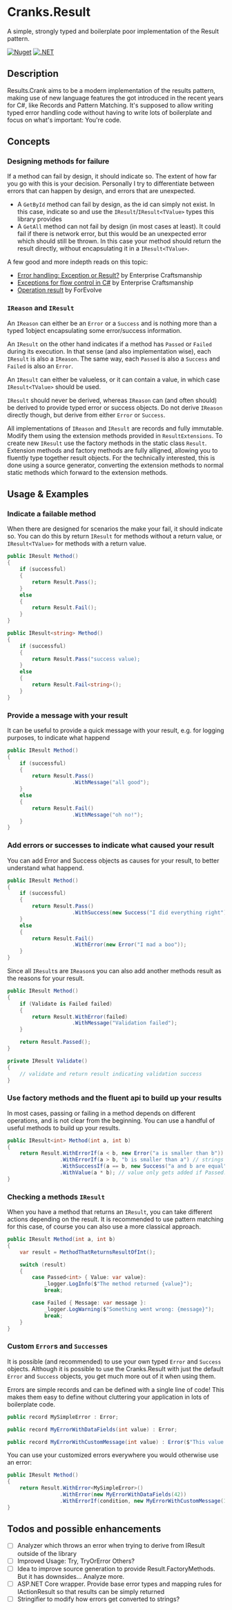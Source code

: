 ﻿# Cranks.Result
A simple, strongly typed and boilerplate poor implementation of the Result pattern.

[![Nuget](https://img.shields.io/nuget/v/Cranks.Result)](https://www.nuget.org/packages/Cranks.Result/) [![.NET](https://github.com/crazycrank/Cranks.Result/actions/workflows/dotnet.yml/badge.svg)](https://github.com/crazycrank/Cranks.Result/actions/workflows/dotnet.yml)

## Description

Results.Crank aims to be a modern implementation of the results pattern, making use of new language features the got introduced in the recent years for C#, like Records and Pattern Matching.
It's supposed to allow writing typed error handling code without having to write lots of boilerplate and focus on what's important: You're code.

## Concepts

### Designing methods for failure
If a method can fail by design, it should indicate so.
The extent of how far you go with this is your decision.
Personally I try to differentiate between errors that can happen by design, and errors that are unexpected.
* A `GetById` method can fail by design, as the id can simply not exist. In this case, indicate so and use the `IResult`/`IResult<TValue>` types this library provides
* A `GetAll` method can not fail by design (in most cases at least). It could fail if there is network error, but this would be an unexpected error which should still be thrown. In this case your method should return the result directly, without encapsulating it in a `IResult<TValue>`.

A few good and more indepth reads on this topic:
* [Error handling: Exception or Result?](https://enterprisecraftsmanship.com/posts/error-handling-exception-or-result/) by Enterprise Craftsmanship
* [Exceptions for flow control in C#](https://enterprisecraftsmanship.com/posts/exceptions-for-flow-control/) by Enterprise Craftsmanship
* [Operation result](https://www.forevolve.com/en/articles/2018/03/19/operation-result/) by ForEvolve

### `IReason` and `IResult`
An `IReason` can either be an `Error` or a `Success` and is nothing more than a typed 1object encapsulating some error/success information.

An `IResult` on the other hand indicates if a method has `Passed` or `Failed` during its execution.
In that sense (and also implementation wise), each `IResult` is also a `IReason`.
The same way, each `Passed` is also a `Success` and `Failed` is also an `Error`.

An `IResult` can either be valueless, or it can contain a value, in which case `IResult<TValue>` should be used.

`IResult` should never be derived, whereas `IReason` can (and often should) be derived to provide typed error or success objects.
Do not derive `IReason` directly though, but derive from either `Error` or `Success`.

All implementations of `IReason` and `IResult` are records and fully immutable.
Modify them using the extension methods provided in `ResultExtensions`.
To create new `IResult` use the factory methods in the static class `Result`.
Extension methods and factory methods are fully alligned, allowing you to fluently type together result objects.
For the technically interested, this is done using a source generator, converting the extension methods to normal static methods which forward to the extension methods.

## Usage & Examples

### Indicate a failable method
When there are designed for scenarios the make your fail, it should indicate so.
You can do this by return `IResult` for methods without a return value, or `IResult<TValue>` for methods with a return value.
```csharp
public IResult Method()
{
    if (successful)
    {
        return Result.Pass();
    }
    else
    {
        return Result.Fail();
    }
}

public IResult<string> Method()
{
    if (successful)
    {
        return Result.Pass("success value);
    }
    else
    {
        return Result.Fail<string>();
    }
}
```

### Provide a message with your result
It can be useful to provide a quick message with your result, e.g. for logging purposes, to indicate what happend
```csharp
public IResult Method()
{
    if (successful)
    {
        return Result.Pass()
                     .WithMessage("all good");
    }
    else
    {
        return Result.Fail()
                     .WithMessage("oh no!");
    }
}
```

### Add errors or successes to indicate what caused your result
You can add Error and Success objects as causes for your result, to better understand what happend.
```csharp
public IResult Method()
{
    if (successful)
    {
        return Result.Pass()
                     .WithSuccess(new Success("I did everything right"));
    }
    else
    {
        return Result.Fail()
                     .WithError(new Error("I mad a boo"));
    }
}
```

Since all `IResult`s are `IReason`s you can also add another methods result as the reasons for your result.
```csharp
public IResult Method()
{
    if (Validate is Failed failed)
    {
        return Result.WithError(failed)
                     .WithMessage("Validation failed");
    }

    return Result.Passed();
}

private IResult Validate()
{
    // validate and return result indicating validation success
}
```

### Use factory methods and the fluent api to build up your results
In most cases, passing or failing in a method depends on different operations, and is not clear from the beginning.
You can use a handful of useful methods to build up your results.
```csharp
public IResult<int> Method(int a, int b)
{
    return Result.WithErrorIf(a < b, new Error("a is smaller than b"))
                 .WithErrorIf(a > b, "b is smaller than a") // strings get casted to Error/Success records if appropriate
                 .WithSuccessIf(a == b, new Success("a and b are equal"))
                 .WithValue(a * b); // value only gets added if Passed. In Failed scenarios it gets dropped.
}
```

### Checking a methods `IResult`
When you have a method that returns an `IResult`, you can take different actions depending on the result.
It is recommended to use pattern matching for this case, of course you can also use a more classical approach.
```csharp
public IResult Method(int a, int b)
{
    var result = MethodThatReturnsResultOfInt();

    switch (result)
    {
        case Passed<int> { Value: var value}:
            _logger.LogInfo($"The method returned {value}");
            break;

        case Failed { Message: var message }:
            _logger.LogWarning($"Something went wrong: {message}");
            break;
    }
}
```

### Custom `Error`s and `Success`es
It is possible (and recommended) to use your own typed `Error` and `Success` objects.
Although it is possible to use the Cranks.Result with just the default `Error` and `Success` objects, you get much more out of it when using them.

Errors are simple records and can be defined with a single line of code!
This makes them easy to define without cluttering your application in lots of boilerplate code.
```csharp
public record MySimpleError : Error;

public record MyErrorWithDataFields(int value) : Error;

public record MyErrorWithCustomMessage(int value) : Error($"This value is invalid: {value}");
```

You can use your customized errors everywhere you would otherwise use an error:
```csharp
public IResult Method()
{
    return Result.WithError<MySimpleError>()
                 .WithError(new MyErrorWithDataFields(42))
                 .WithErrorIf(condition, new MyErrorWithCustomMessage(1337));
}
```

## Todos and possible enhancements
- [ ] Analyzer which throws an error when trying to derive from IResult outside of the library
- [ ] Improved Usage: Try, TryOrError Others?
- [ ] Idea to improve source generation to provide Result<TValue>.FactoryMethods. But it has downsides... Analyze more.
- [ ] ASP.NET Core wrapper. Provide base error types and mapping rules for IActionResult so that results can be simply returned
- [ ] Stringifier to modify how errors get converted to strings?

